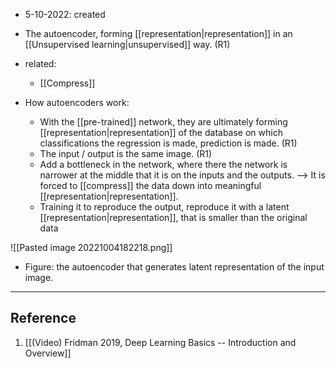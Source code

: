 - 5-10-2022: created

- The autoencoder, forming [[representation|representation]] in an [[Unsupervised learning|unsupervised]] way.  (R1)

- related:
	- [[Compress]]

- How autoencoders work: 
	- With the [[pre-trained]] network, they are ultimately forming [[representation|representation]] of the database on which classifications the regression is made, prediction is made. (R1)
	- The input / output is the same image.  (R1)
	-  Add a bottleneck in the network, where there the network is narrower at the middle that it is on the inputs and the outputs. --> It is forced to [[compress]] the data down into meaningful [[representation|representation]]. 
	- Training it to reproduce the output, reproduce it with a latent [[representation|representation]], that is smaller than the original data

![[Pasted image 20221004182218.png]]
- Figure: the autoencoder that generates latent representation of the input image. 

---


## Reference
1. [[(Video) Fridman 2019, Deep Learning Basics --  Introduction and Overview]]
